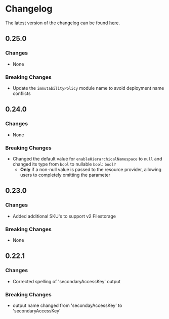 # Changelog

The latest version of the changelog can be found [here](https://github.com/Azure/bicep-registry-modules/blob/main/avm/res/storage/storage-account/CHANGELOG.md).

## 0.25.0

### Changes

- None

### Breaking Changes

- Update the `immutabilityPolicy` module name to avoid deployment name conflicts

## 0.24.0

### Changes

- None

### Breaking Changes

- Changed the default value for `enableHierarchicalNamespace` to `null` and changed its type from `bool` to nullable `bool`: `bool?`
  - **Only** if a non-null value is passed to the resource provider, allowing users to completely omitting the parameter

## 0.23.0

### Changes

- Added additional SKU's to support v2 Filestorage

### Breaking Changes

- None

## 0.22.1

### Changes

- Corrected spelling of 'secondaryAccessKey' output

### Breaking Changes

- output name changed from 'secondayAccessKey' to 'secondaryAccessKey'
